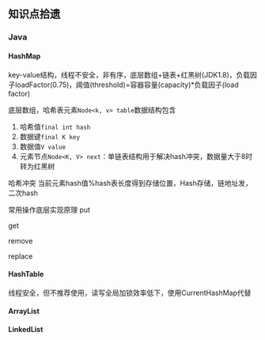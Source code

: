 ## 知识点拾遗
### Java
#### HashMap
key-value结构，线程不安全，非有序，底层数组+链表+红黑树(JDK1.8)，负载因子loadFactor(0.75)，阈值(threshold)=容器容量(capacity)*负载因子(load factor)

底层数组，哈希表元素`Node<k, v> table`数据结构包含
1. 哈希值`final int hash`
2. 数据键`final K key`
3. 数据值`V value`
4. 元素节点`Node<K, V> next`：单链表结构用于解决hash冲突，数据量大于8时转为红黑树

哈希冲突
当前元素hash值%hash表长度得到存储位置，Hash存储，链地址发，二次hash

常用操作底层实现原理
put

get

remove

replace

#### HashTable
线程安全，但不推荐使用，读写全局加锁效率低下，使用CurrentHashMap代替

#### ArrayList


#### LinkedList


